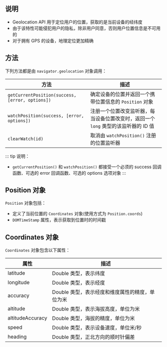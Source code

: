 ## 说明

+ Geolocation API 用于定位用户的位置，获取的是当前设备的经纬度
+ 由于该特性可能侵犯用户的隐私，除非用户同意，否则用户位置信息是不可用的
+ 对于拥有 GPS 的设备，地理定位更加精确

## 方法

下列方法都是由 `navigator.geolocation` 对象调用：

|方法|描述|
|-|-|
|`getCurrentPosition(success, [error, options])`|确定设备的位置并返回一个携带位置信息的 `Position` 对象|
|`watchPosition(success, [error, options])`|注册一个位置改变监听器，每当设备位置改变时，返回一个 `long` 类型的该监听器的 ID 值|
|`clearWatch(id)`|取消由 `watchPosition()` 注册的位置监听器|

::: tip 说明：
+ `getCurrentPosition()` 和 `watchPosition()` 都接受一个必须的 success 回调函数、可选的 error 回调函数、可选的 options 选项对象
:::

## Position 对象

`Position` 对象包括：

+ 定义了当前位置的 `Coordinates` 对象(使用方式为 `Position.coords`)
+ `DOMTimeStamp` 属性，表示获取到位置时的时间戳


## Coordinates 对象

`Coordinates` 对象包含以下属性：

|属性|描述|
|-|-|
|latitude|Double 类型，表示纬度|
|longitude|Double 类型，表示经度|
|accuracy|Double 类型，表示经度和维度属性的精度，单位为米|
|altitude|Double 类型，表示海拔高度，单位为米|
|altitudeAccuracy|Double 类型，海拔的精度，单位为米|
|speed|Double 类型，表示设备速度，单位米/秒|
|heading|Double 类型，正北方向的顺时针偏差|